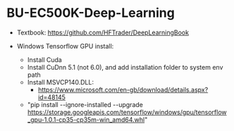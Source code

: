 # BU-EC500K-Deep-Learning

* Textbook: https://github.com/HFTrader/DeepLearningBook

* Windows Tensorflow GPU install: 
  * Install Cuda
  * Install CuDnn 5.1 (not 6.0), and add installation folder to system env path
  * Install MSVCP140.DLL:
    * https://www.microsoft.com/en-gb/download/details.aspx?id=48145
  * "pip install --ignore-installed --upgrade https://storage.googleapis.com/tensorflow/windows/gpu/tensorflow_gpu-1.0.1-cp35-cp35m-win_amd64.whl"
